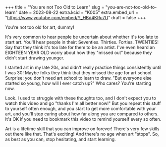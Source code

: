 +++
title = "You are not Too Old to Learn"
slug = "you-are-not-too-old-to-learn"
date = 2023-08-22
extra.kcid = "K005"
extra.embed_url = "https://www.youtube.com/embed/Y_HBd4KRu7U"
draft = false
+++

You're not too old for art, dummy!

It's very common to hear people be uncertain about whether it's too late to start art. You'll hear people in their: Seventies. Thirties. Forties. TWENTIES! Say that they think it's too late for them to be an artist. I've even heard an EIGHTEEN YEAR OLD worry about how they "missed out" because they didn't start drawing younger.

I started art in my late 20s, and didn't really practice things consistently until I was 30! Maybe folks they think that they missed the age for art school. Surprise: you don't need art school to learn to draw. "But everyone else started so young, how will I ever catch up?" Who cares? You're starting now.

Look. I used to struggle with these thoughts too, and I don't expect you to watch this video and go "thanks I'm all better now!" But you repeat this stuff to yourself often enough, and you start to get more comfortable with your art, and you'll stop caring about how far along you are compared to others. It's OK if you need to bookmark this video to remind yourself every so often.

Art is a lifetime skill that you can improve on forever! There's very few skills out there like that. That's exciting! And there's no age when art "stops". So, as best as you can, stop hesitating, and start learning.
